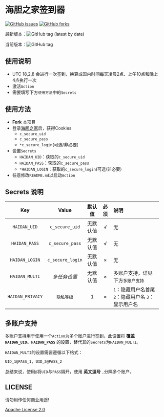 # 海胆之家签到器

[![GitHub issues](https://img.shields.io/github/issues/ColaSign/haidan?style=flat-square)](https://github.com/ColaSign/haidan/issues)
[![GitHub forks](https://img.shields.io/github/forks/ColaSign/haidan?style=flat-square)](https://github.com/ColaSign/haidan/network)

最新版本：![GitHub tag (latest by date)](https://img.shields.io/github/v/tag/ColaSign/haidan?style=flat-square)

当前版本：![GitHub tag](https://img.shields.io/badge/tag-v0.0.5-orange)

## 使用说明

- UTC 18,2,8 会进行一次签到，换算成国内时间每天凌晨2点、上午10点和晚上4点执行一次
- 激活`Action`
- 需要填写下方`使用方法`中的`Secrets`

## 使用方法

- **Fork** 本项目
- 登录[海胆之家](https://www.haidan.video/)后，获得Cookies
  - `c_secure_uid`
  - `c_secure_pass`
  - `*c_secure_login`(可选/非必要)
- 设置`Secrets`
  - `HAIDAN_UID`：获取的`c_secure_uid`
  - `HAIDAN_PASS`：获取的`c_secure_pass`
  - `*HAIDAN_LOGIN`：获取的`c_secure_login`(可选/非必要)
- 任意修改`README.md`以启动`Action`


## Secrets 说明

|Key|Value|默认值|必须|说明|
|:-:|:-:|:-:|:-:|:-|
|`HAIDAN_UID`|`c_secure_uid`|无默认值|√|无|
|`HAIDAN_PASS`|`c_secure_pass`|无默认值|√|无|
|`HAIDAN_LOGIN`|`c_secure_login`|无默认值|×|无|
|`HAIDAN_MULTI`|*多任务设置*|无默认值|×|多账户支持，详见下方`多账户支持`|
|`HAIDAN_PRIVACY`|`隐私等级`|1|×|`1`：隐藏用户名首尾 `2`：隐藏用户名 `3`：显示用户名|


## 多账户支持

多账户支持用于使用一个`Action`为多个账户进行签到，此设置将 **覆盖`HAIDAN_UID`、`HAIDAN_PASS`** 的设置，替代其的`Secrets`为`HAIDAN_MULTI`。

`HAIDAN_MULTI`的设置需要遵循以下格式：

```txt
UID_1@PASS_1, UID_2@PASS_2
```

总结来说，使用`@`将`UID`与`PASS`隔开，使用 **英文逗号** `,`分隔多个账户。

## LICENSE

请勿用作任何商业用途!

[Apache License 2.0](LICENSE)
